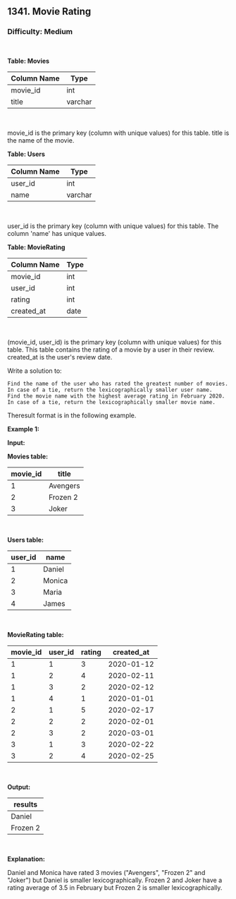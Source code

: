 ## 1341. Movie Rating
### Difficulty: Medium

<br>



**Table: Movies**

| Column Name   | Type    |
|---------------|---------|
| movie_id      | int     |
| title         | varchar |
<br>

movie_id is the primary key (column with unique values) for this table.
title is the name of the movie.






**Table: Users**

| Column Name   | Type    |
|---------------|---------|
| user_id       | int     |
| name          | varchar |
<br>

user_id is the primary key (column with unique values) for this table.
The column 'name' has unique values.




**Table: MovieRating**

| Column Name   | Type    |
|---------------|---------|
| movie_id      | int     |
| user_id       | int     |
| rating        | int     |
| created_at    | date    |
<br>

(movie_id, user_id) is the primary key (column with unique values) for this table.
This table contains the rating of a movie by a user in their review.
created_at is the user's review date. 




Write a solution to:


	Find the name of the user who has rated the greatest number of movies. In case of a tie, return the lexicographically smaller user name.
	Find the movie name with the highest average rating in February 2020. In case of a tie, return the lexicographically smaller movie name.


Theresult format is in the following example.


**Example 1:**

**Input:** 


**Movies table:**


| movie_id    |  title       |
|-------------|--------------|
| 1           | Avengers     |
| 2           | Frozen 2     |
| 3           | Joker        |
<br>



**Users table:**


| user_id     |  name        |
|-------------|--------------|
| 1           | Daniel       |
| 2           | Monica       |
| 3           | Maria        |
| 4           | James        |
<br>



**MovieRating table:**


| movie_id    | user_id      | rating       | created_at  |
|-------------|--------------|--------------|-------------|
| 1           | 1            | 3            | 2020-01-12  |
| 1           | 2            | 4            | 2020-02-11  |
| 1           | 3            | 2            | 2020-02-12  |
| 1           | 4            | 1            | 2020-01-01  |
| 2           | 1            | 5            | 2020-02-17  | 
| 2           | 2            | 2            | 2020-02-01  | 
| 2           | 3            | 2            | 2020-03-01  |
| 3           | 1            | 3            | 2020-02-22  | 
| 3           | 2            | 4            | 2020-02-25  | 
<br>

**Output:** 


| results      |
|--------------|
| Daniel       |
| Frozen 2     |
<br>

**Explanation:**

 
Daniel and Monica have rated 3 movies ("Avengers", "Frozen 2" and "Joker") but Daniel is smaller lexicographically.
Frozen 2 and Joker have a rating average of 3.5 in February but Frozen 2 is smaller lexicographically.

